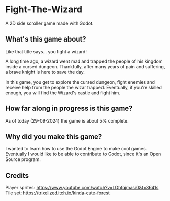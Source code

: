 # Fight-The-Wizard
A 2D side scroller game made with Godot.

## What's this game about?

Like that title says... you fight a wizard!

A long time ago, a wizard went mad and trapped the people of his kingdom inside a cursed dungeon. Thankfully, after many years of pain and suffering, a brave knight is here to save the day.

In this game, you get to explore the cursed dungeon, fight enemies and receive help from the people the wizar trapped. Eventually, if you're skilled enough, you will find the Wizard's castle and fight him.


## How far along in progress is this game?

As of today (29-09-2024) the game is about 5% complete.

## Why did you make this game?

I wanted to learn how to use the Godot Engine to make cool games.
Eventually I would like to be able to contribute to Godot, since it's an Open Source program.

## Credits

Player sprites: https://www.youtube.com/watch?v=LOhfqjmasi0&t=3641s
Tile set: https://trixelized.itch.io/kinda-cute-forest
